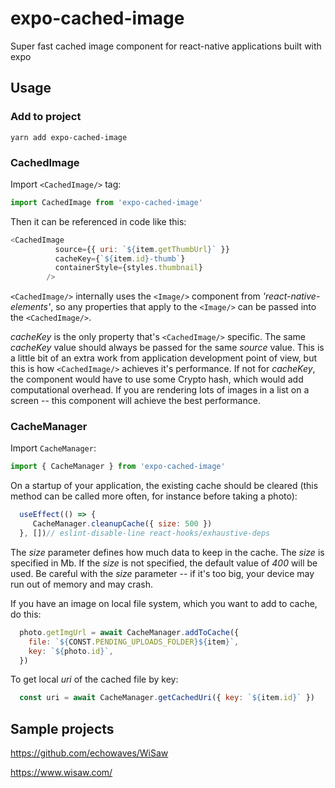 # expo-cached-image
Super fast cached image component for react-native applications built with expo

## Usage
### Add to project
```
yarn add expo-cached-image
```
### CachedImage
Import `<CachedImage/>` tag:
```JavaScript
import CachedImage from 'expo-cached-image'
```

Then it can be referenced in code like this:
```JavaScript
<CachedImage
          source={{ uri: `${item.getThumbUrl}` }}
          cacheKey={`${item.id}-thumb`}
          containerStyle={styles.thumbnail}
        />
```        

`<CachedImage/>` internally uses the `<Image/>` component from *'react-native-elements'*, so any properties that apply to the `<Image/>` can be passed into the `<CachedImage/>`.

*cacheKey* is the only property that's `<CachedImage/>` specific. The same *cacheKey* value should always be passed for the same *source* value. This is a little bit of an extra work from application development point of view, but this is how `<CachedImage/>` achieves it's performance. If not for *cacheKey*, the component would have to use some Crypto hash, which would add computational overhead. If you are rendering lots of images in a list on a screen -- this component will achieve the best performance.

### CacheManager

Import `CacheManager`:
```JavaScript
import { CacheManager } from 'expo-cached-image'
```

On a startup of your application, the existing cache should be cleared (this method can be called more often, for instance before taking a photo):

```JavaScript
  useEffect(() => {
     CacheManager.cleanupCache({ size: 500 })
  }, [])// eslint-disable-line react-hooks/exhaustive-deps
```
The *size* parameter defines how much data to keep in the cache. The *size* is specified in Mb. If the *size* is not specified, the default value of *400* will be used. Be careful with the *size* parameter -- if it's too big, your device may run out of memory and may crash.

If you have an image on local file system, which you want to add to cache, do this:
```JavaScript
  photo.getImgUrl = await CacheManager.addToCache({
    file: `${CONST.PENDING_UPLOADS_FOLDER}${item}`,
    key: `${photo.id}`,
  })
```

To get local *uri* of the cached file by key:
```JavaScript
  const uri = await CacheManager.getCachedUri({ key: `${item.id}` })
```


## Sample projects
https://github.com/echowaves/WiSaw

https://www.wisaw.com/


